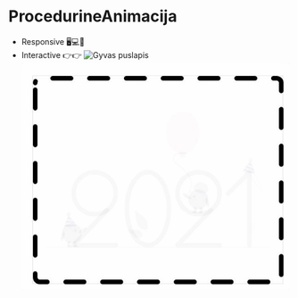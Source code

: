 # ProcedurineAnimacija
- Responsive 🖥💻📱
- Interactive 👉👉
![Gyvas puslapis](http://goberis.lt/ProcedurineAnimacija/)
![Procedūrinė animacija](./ProcedurineAnimacija.gif)
